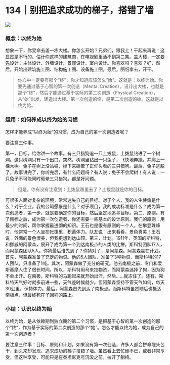 # 134｜别把追求成功的梯子，搭错了墙

![](../img/45b2409fffa72804d70142ff07674908.jpg)

### 概念：以终为始

想象一下，你受命去盖一栋大楼。你怎么开始？兄弟们，跟我上！干起来再说！这显然是不行的。估计你这样的建筑商，在电视剧里活不到第二集。盖大楼，一定要先设计：主体设计、外墙设计、景观设计、室内设计。你喜欢吗？喜欢？好，然后，开始出建筑施工图、结构施工图、设备施工图。最后，图纸拿去，开干。

> 你心中一定要有那个“终”，你才知道应该怎么“始”。这就是：以终为始。你要先通过基于心智的第一次创造（Mental Creation），设计出大楼，也就是那个“终”，然后才能通过基于实际的第二次创造（Physical Creation），从“始”出发，建造出大楼。第一次创造的终，是第二次创造的始。这就是以终为始。

### 运用：如何养成以终为始的习惯

怎样才能养成“以终为始”的习惯，成为自己的第一次创造者呢？

要注意三件事。

第一，目标。给你讲一个故事。有三只猎狗追一只土拨鼠，土拨鼠钻进了一个树洞。这只树洞只有一个出口。突然，树洞里钻出一只兔子，飞快地奔跑，并爬上一棵大树。兔子在树上没站稳，掉下来砸晕了正仰头看的三只猎狗。最后，兔子逃脱了。故事讲完了，你听完后，有什么问题吗？有人说：兔子不会爬树！有人说：一只兔子不可能同时砸晕三只猎狗。都是好问题。

> 但是，你有没有注意到：土拨鼠哪里去了？土拨鼠就是你的目标。

可很多人面对复杂的环境，常常迷失自己的目标。对于个人，我的人生使命是什么？对于企业，我的公司愿景是什么？对于项目，我的成功标准是什么？成为第一次创造者，第一步，就是要确定你的目标，然后坚定地追寻目标。第二、原则。有了目标之后，成为第一次创造者，你还需要一些基本的设计原则。我们的原则：用最少的时间，帮你掌握最透彻的知识。王石也是很有原则的一个人。在攀登珠峰时，他常常一个人坐在帐篷里，积蓄体力。队友说：出来看看，景色真美！王石说：外面的景色很美，但我更想到达山顶。第三，计划。1911年，英国的斯科特，和挪威的阿蒙森，展开了成为第一个到达南极点的人类的比拼。斯科特团队17人，而阿蒙森团队5人。你猜最后谁先到了？你猜对了，是阿蒙森。阿蒙森赢在计划。首先，阿蒙森准备了充足的物资。他的5人团队，准备了3吨物资，而斯科特的17人团队，只准备了1吨。其次，阿蒙森做了充分的研究。他去南极之前，专门和爱斯基摩人住了很长时间。所以，斯科特用马来拉物资，而阿蒙森选择了狗，因为狗不会出汗。在南极，斯科特的马跑起来就开始出汗，然后……就冻住了。还有，斯科特天气好时就多前进一些，天气差时候就少。但阿蒙森坚持不管天气如何，每天30公里，保持体力。最后，阿蒙森首先到达了南极点。而斯科特虽然随后也抵达南极点，但最终死在了回程的路上。

### 小结：认识以终为始

以终为始，是从依赖期到独立期的第二个习惯，是把基于心智的第一次创造的那个“终”，作为基于实际的第二次创造的那个“始”。怎么才能以终为始，成为自己的第一次创造者？

要注意三件事：目标、原则和计划。如果没有第一次创造，许多人都会拼命埋头苦干，到头来却发现，追求成功的梯子搭错了墙。虽然看上去忙碌不已，或者非常享受，但这种享受，可能只是在泰坦尼克号沉没之前，拉开了躺椅。